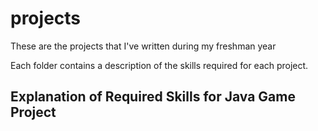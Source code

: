 # projects
These are the projects that I've written during my freshman year

Each folder contains a description of the skills required for each project.

## Explanation of Required Skills for Java Game Project
